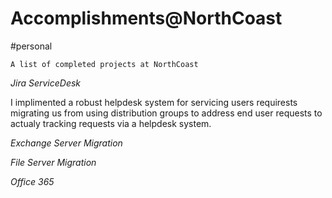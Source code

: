 # Accomplishments@NorthCoast
#personal 

```
A list of completed projects at NorthCoast
```

*Jira ServiceDesk*

I implimented a robust helpdesk system for servicing users requirests migrating us from using distribution groups to address end user requests to actualy tracking requests via a helpdesk system.

*Exchange Server Migration*

*File Server Migration*

*Office 365*